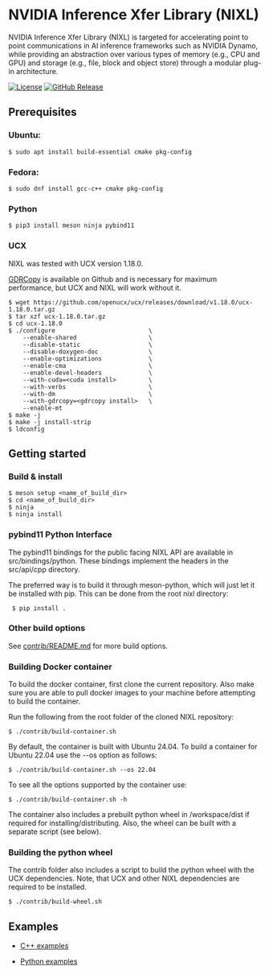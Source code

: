 <!--
SPDX-FileCopyrightText: Copyright (c) 2025 NVIDIA CORPORATION & AFFILIATES. All rights reserved.
SPDX-License-Identifier: Apache-2.0

Licensed under the Apache License, Version 2.0 (the "License");
you may not use this file except in compliance with the License.
You may obtain a copy of the License at

http://www.apache.org/licenses/LICENSE-2.0

Unless required by applicable law or agreed to in writing, software
distributed under the License is distributed on an "AS IS" BASIS,
WITHOUT WARRANTIES OR CONDITIONS OF ANY KIND, either express or implied.
See the License for the specific language governing permissions and
limitations under the License.
-->

# NVIDIA Inference Xfer Library (NIXL)

NVIDIA Inference Xfer Library (NIXL) is targeted for accelerating point to point communications in AI inference frameworks such as NVIDIA Dynamo, while providing an abstraction over various types of memory (e.g., CPU and GPU) and storage (e.g., file, block and object store) through a modular plug-in architecture.

[![License](https://img.shields.io/badge/License-Apache_2.0-blue.svg)](https://opensource.org/licenses/Apache-2.0)
[![GitHub Release](https://img.shields.io/github/v/release/ai-dynamo/nixl)](https://github.com/ai-dynamo/nixl/releases/latest)

## Prerequisites
### Ubuntu:

`$ sudo apt install build-essential cmake pkg-config`

### Fedora:

`$ sudo dnf install gcc-c++ cmake pkg-config`

### Python

`$ pip3 install meson ninja pybind11`

### UCX

NIXL was tested with UCX version 1.18.0.

[GDRCopy](https://github.com/NVIDIA/gdrcopy) is available on Github and is necessary for maximum performance, but UCX and NIXL will work without it.

```
$ wget https://github.com/openucx/ucx/releases/download/v1.18.0/ucx-1.18.0.tar.gz
$ tar xzf ucx-1.18.0.tar.gz
$ cd ucx-1.18.0
$ ./configure                          \
    --enable-shared                    \
    --disable-static                   \
    --disable-doxygen-doc              \
    --enable-optimizations             \
    --enable-cma                       \
    --enable-devel-headers             \
    --with-cuda=<cuda install>         \
    --with-verbs                       \
    --with-dm                          \
    --with-gdrcopy=<gdrcopy install>   \
    --enable-mt
$ make -j
$ make -j install-strip
$ ldconfig
```

## Getting started
### Build & install

```
$ meson setup <name_of_build_dir>
$ cd <name_of_build_dir>
$ ninja
$ ninja install
```

### pybind11 Python Interface
The pybind11 bindings for the public facing NIXL API are available in src/bindings/python. These bindings implement the headers in the src/api/cpp directory.

The preferred way is to build it through meson-python, which will just let it be installed with pip. This can be done from the root nixl directory:

` $ pip install .`

### Other build options
See [contrib/README.md](contrib/README.md) for more build options.

### Building Docker container
To build the docker container, first clone the current repository. Also make sure you are able to pull docker images to your machine before attempting to build the container.

Run the following from the root folder of the cloned NIXL repository:
```
$ ./contrib/build-container.sh
```

By default, the container is built with Ubuntu 24.04. To build a container for Ubuntu 22.04 use the --os option as follows:
```
$ ./contrib/build-container.sh --os 22.04
```

To see all the options supported by the container use:
```
$ ./contrib/build-container.sh -h
```

The container also includes a prebuilt python wheel in /workspace/dist if required for installing/distributing. Also, the wheel can be built with a separate script (see below).

### Building the python wheel
The contrib folder also includes a script to build the python wheel with the UCX dependencies. Note, that UCX and other NIXL dependencies are required to be installed.
```
$ ./contrib/build-wheel.sh
```

## Examples

* [C++ examples](https://github.com/ai-dynamo/nixl/tree/main/examples/cpp)

* [Python examples](https://github.com/ai-dynamo/nixl/tree/main/examples/python)
